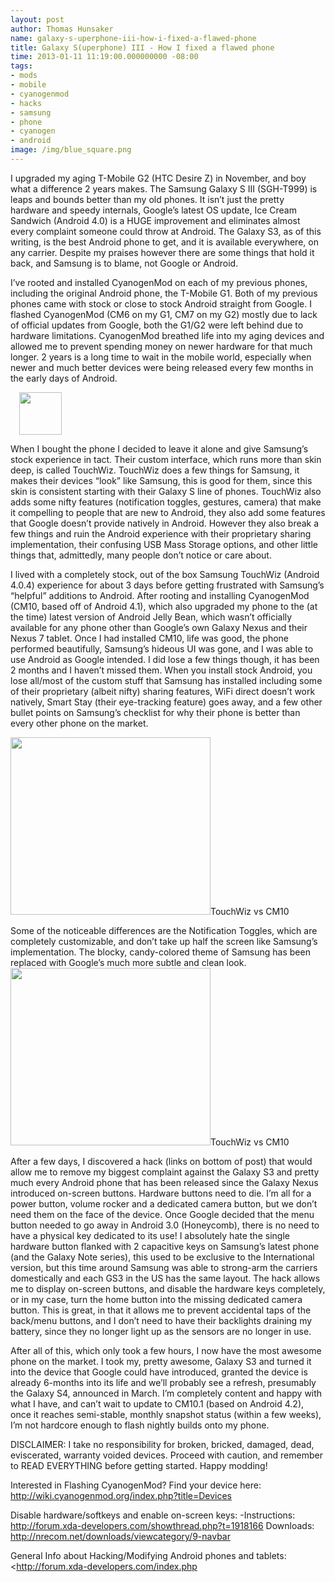 ```yaml
---
layout: post
author: Thomas Hunsaker
name: galaxy-s-uperphone-iii-how-i-fixed-a-flawed-phone
title: Galaxy S(uperphone) III - How I fixed a flawed phone
time: 2013-01-11 11:19:00.000000000 -08:00
tags:
- mods
- mobile
- cyanogenmod
- hacks
- samsung
- phone
- cyanogen
- android
image: /img/blue_square.png
---
```

I upgraded my aging T-Mobile G2 (HTC Desire Z) in November, and boy what a difference 2 years makes. The Samsung Galaxy S III (SGH-T999) is leaps and bounds better than my old phones. It isn’t just the pretty hardware and speedy internals, Google’s latest OS update, Ice Cream Sandwich (Android 4.0) is a HUGE improvement and eliminates almost every complaint someone could throw at Android. The Galaxy S3, as of this writing, is the best Android phone to get, and it is available everywhere, on any carrier. Despite my praises however there are some things that hold it back, and Samsung is to blame, not Google or Android.

I’ve rooted and installed CyanogenMod on each of my previous phones, including the original Android phone, the T-Mobile G1. Both of my previous phones came with stock or close to stock Android straight from Google. I flashed CyanogenMod (CM6 on my G1, CM7 on my G2) mostly due to lack of official updates from Google, both the G1/G2 were left behind due to hardware limitations. CyanogenMod breathed life into my aging devices and allowed me to prevent spending money on newer hardware for that much longer. 2 years is a long time to wait in the mobile world, especially when newer and much better devices were being released every few months in the early days of Android.  

<a href="http://www.cyanogenmod.org/wp-content/themes/cyanogenmod/images/logo-cid.png" imageanchor="1" style="margin-left: 1em; margin-right: 1em;"><img border="0" height="68" src="https://dl.dropboxusercontent.com/u/1931029/logo-cid.png"></a>

When I bought the phone I decided to leave it alone and give Samsung’s stock experience in tact. Their custom interface, which runs more than skin deep, is called TouchWiz. TouchWiz does a few things for Samsung, it makes their devices “look” like Samsung, this is good for them, since this skin is consistent starting with their Galaxy S line of phones. TouchWiz also adds some nifty features (notification toggles, gestures, camera) that make it compelling to people that are new to Android, they also add some features that Google doesn’t provide natively in Android. However they also break a few things and ruin the Android experience with their proprietary sharing implementation, their confusing USB Mass Storage options, and other little things that, admittedly, many people don’t notice or care about.

I lived with a completely stock, out of the box Samsung TouchWiz (Android 4.0.4) experience for about 3 days before getting frustrated with Samsung’s “helpful” additions to Android. After rooting and installing CyanogenMod (CM10, based off of Android 4.1), which also upgraded my phone to the (at the time) latest version of Android Jelly Bean, which wasn’t officially available for any phone other than Google’s own Galaxy Nexus and their Nexus 7 tablet. Once I had installed CM10, life was good, the phone performed beautifully, Samsung’s hideous UI was gone, and I was able to use Android as Google intended. I did lose a few things though, it has been 2 months and I haven’t missed them. When you install stock Android, you lose all/most of the custom stuff that Samsung has installed including some of their proprietary (albeit nifty) sharing features, WiFi direct doesn’t work natively, Smart Stay (their eye-tracking feature) goes away, and a few other bullet points on Samsung’s checklist for why their phone is better than every other phone on the market.

<a href="http://1.bp.blogspot.com/-5nvGV5ZxYIk/UPBiopR1I_I/AAAAAAAARfA/RjWFisT3cV4/s1600/gs3_touchwiz_vs_cm_notification_drawer.png" imageanchor="1" style="margin-left: auto; margin-right: auto;"><img border="0" height="284" src="http://1.bp.blogspot.com/-5nvGV5ZxYIk/UPBiopR1I_I/AAAAAAAARfA/RjWFisT3cV4/s320/gs3_touchwiz_vs_cm_notification_drawer.png" width="320" /></a>TouchWiz vs CM10

Some of the noticeable differences are the Notification Toggles, which are completely customizable, and don’t take up half the screen like Samsung’s implementation. The blocky, candy-colored theme of Samsung has been replaced with Google’s much more subtle and clean look.
<a href="http://3.bp.blogspot.com/-ywa25rYj_Ro/UPBiqg5NniI/AAAAAAAARfI/9GgnMFYzKjs/s1600/gs3_touchwiz_vs_cm_phone_dialpad.png" imageanchor="1"><img border="0" height="284" src="http://3.bp.blogspot.com/-ywa25rYj_Ro/UPBiqg5NniI/AAAAAAAARfI/9GgnMFYzKjs/s320/gs3_touchwiz_vs_cm_phone_dialpad.png" width="320" /></a><span style="text-align:center">TouchWiz vs CM10</span>

After a few days, I discovered a hack (links on bottom of post) that would allow me to remove my biggest complaint against the Galaxy S3 and pretty much every Android phone that has been released since the Galaxy Nexus introduced on-screen buttons. Hardware buttons need to die. I’m all for a power button, volume rocker and a dedicated camera button, but we don’t need them on the face of the device. Once Google decided that the menu button needed to go away in Android 3.0 (Honeycomb), there is no need to have a physical key dedicated to its use! I absolutely hate the single hardware button flanked with 2 capacitive keys on Samsung’s latest phone (and the Galaxy Note series), this used to be exclusive to the International version, but this time around Samsung was able to strong-arm the carriers domestically and each GS3 in the US has the same layout. The hack allows me to display on-screen buttons, and disable the hardware keys completely, or in my case, turn the home button into the missing dedicated camera button. This is great, in that it allows me to prevent accidental taps of the back/menu buttons, and I don’t need to have their backlights draining my battery, since they no longer light up as the sensors are no longer in use.

After all of this, which only took a few hours, I now have the most awesome phone on the market. I took my, pretty awesome, Galaxy S3 and turned it into the device that Google could have introduced, granted the device is already 6-months into its life and we’ll probably see a refresh, presumably the Galaxy S4, announced in March. I’m completely content and happy with what I have, and can’t wait to update to CM10.1 (based on Android 4.2), once it reaches semi-stable, monthly snapshot status (within a few weeks), I’m not hardcore enough to flash nightly builds onto my phone.

DISCLAIMER: I take no responsibility for broken, bricked, damaged, dead, eviscerated, warranty voided devices. Proceed with caution, and remember to READ EVERYTHING before getting started. Happy modding!

Interested in Flashing CyanogenMod? Find your device here: <http://wiki.cyanogenmod.org/index.php?title=Devices>

Disable hardware/softkeys and enable on-screen keys: 
-Instructions: <http://forum.xda-developers.com/showthread.php?t=1918166>
Downloads: <http://nrecom.net/downloads/viewcategory/9-navbar>

General Info about Hacking/Modifying Android phones and tablets: <http://forum.xda-developers.com/index.php</span>

